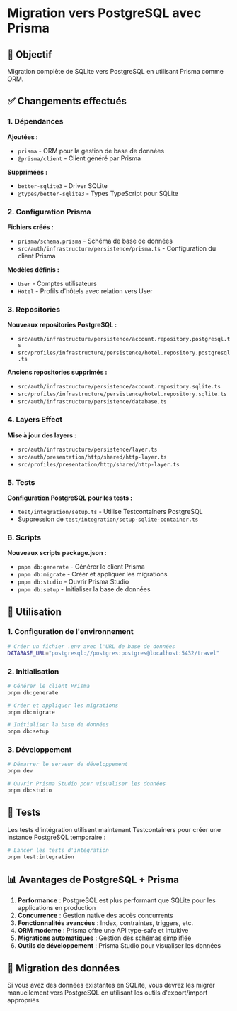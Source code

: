 # Migration vers PostgreSQL avec Prisma

## 🎯 Objectif

Migration complète de SQLite vers PostgreSQL en utilisant Prisma comme ORM.

## ✅ Changements effectués

### 1. Dépendances

**Ajoutées :**

- `prisma` - ORM pour la gestion de base de données
- `@prisma/client` - Client généré par Prisma

**Supprimées :**

- `better-sqlite3` - Driver SQLite
- `@types/better-sqlite3` - Types TypeScript pour SQLite

### 2. Configuration Prisma

**Fichiers créés :**

- `prisma/schema.prisma` - Schéma de base de données
- `src/auth/infrastructure/persistence/prisma.ts` - Configuration du client Prisma

**Modèles définis :**

- `User` - Comptes utilisateurs
- `Hotel` - Profils d'hôtels avec relation vers User

### 3. Repositories

**Nouveaux repositories PostgreSQL :**

- `src/auth/infrastructure/persistence/account.repository.postgresql.ts`
- `src/profiles/infrastructure/persistence/hotel.repository.postgresql.ts`

**Anciens repositories supprimés :**

- `src/auth/infrastructure/persistence/account.repository.sqlite.ts`
- `src/profiles/infrastructure/persistence/hotel.repository.sqlite.ts`
- `src/auth/infrastructure/persistence/database.ts`

### 4. Layers Effect

**Mise à jour des layers :**

- `src/auth/infrastructure/persistence/layer.ts`
- `src/auth/presentation/http/shared/http-layer.ts`
- `src/profiles/presentation/http/shared/http-layer.ts`

### 5. Tests

**Configuration PostgreSQL pour les tests :**

- `test/integration/setup.ts` - Utilise Testcontainers PostgreSQL
- Suppression de `test/integration/setup-sqlite-container.ts`

### 6. Scripts

**Nouveaux scripts package.json :**

- `pnpm db:generate` - Générer le client Prisma
- `pnpm db:migrate` - Créer et appliquer les migrations
- `pnpm db:studio` - Ouvrir Prisma Studio
- `pnpm db:setup` - Initialiser la base de données

## 🚀 Utilisation

### 1. Configuration de l'environnement

```bash
# Créer un fichier .env avec l'URL de base de données
DATABASE_URL="postgresql://postgres:postgres@localhost:5432/travel"
```

### 2. Initialisation

```bash
# Générer le client Prisma
pnpm db:generate

# Créer et appliquer les migrations
pnpm db:migrate

# Initialiser la base de données
pnpm db:setup
```

### 3. Développement

```bash
# Démarrer le serveur de développement
pnpm dev

# Ouvrir Prisma Studio pour visualiser les données
pnpm db:studio
```

## 🧪 Tests

Les tests d'intégration utilisent maintenant Testcontainers pour créer une instance PostgreSQL temporaire :

```bash
# Lancer les tests d'intégration
pnpm test:integration
```

## 📊 Avantages de PostgreSQL + Prisma

1. **Performance** : PostgreSQL est plus performant que SQLite pour les applications en production
2. **Concurrence** : Gestion native des accès concurrents
3. **Fonctionnalités avancées** : Index, contraintes, triggers, etc.
4. **ORM moderne** : Prisma offre une API type-safe et intuitive
5. **Migrations automatiques** : Gestion des schémas simplifiée
6. **Outils de développement** : Prisma Studio pour visualiser les données

## 🔄 Migration des données

Si vous avez des données existantes en SQLite, vous devrez les migrer manuellement vers PostgreSQL en utilisant les outils d'export/import appropriés.
